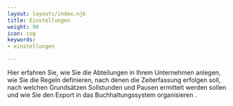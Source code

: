 ```yaml
---
layout: layouts/index.njk
title: Einstellungen
weight: 90
icon: cog
keywords:
- einstellungen

---
```

Hier erfahren Sie, wie Sie die Abteilungen in Ihrem Unternehmen anlegen, wie Sie die Regeln definieren, nach denen die Zeiterfassung erfolgen soll, nach welchen Grundsätzen Sollstunden und Pausen ermittelt werden sollen und wie Sie den Export in das Buchhaltungssystem organisieren .
